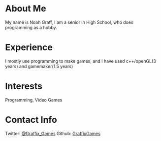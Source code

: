 # About Me
My name is Noah Graff, I am a senior in High School, who does programming as a hobby.
# Experience
I mostly use programming to make games, and I have used c++/openGL(3 years) and gamemaker(1.5 years)
# Interests
Programming, Video Games
# Contact Info
Twitter: [@Graffix_Games](https://twitter.com/Graffix_Games)
Github: [GraffixGames](https://github.com/GraffixGames)